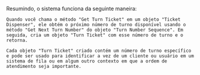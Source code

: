 Resumindo, o sistema funciona da seguinte maneira:

    Quando você chama o método "Get Turn Ticket" em um objeto "Ticket Dispenser", ele obtém o próximo número de turno disponível usando o método "Get Next Turn Number" do objeto "Turn Number Sequence". Em seguida, cria um objeto "Turn Ticket" com esse número de turno e o retorna.

    Cada objeto "Turn Ticket" criado contém um número de turno específico e pode ser usado para identificar a vez de um cliente ou usuário em um sistema de fila ou em algum outro contexto em que a ordem de atendimento seja importante.